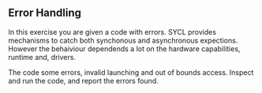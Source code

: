 ## Error Handling

In this exercise you are given a code with errors. SYCL provides mechanisms to catch both synchonous and asynchronous expections. However the behaiviour dependends a lot on the hardware capabilities, runtime and, drivers. 

The code some errors, invalid launching and out of bounds access. Inspect and run the code, and report the errors found.
